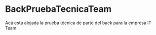 # BackPruebaTecnicaTeam
Acá esta alojada la prueba técnica de parte del back para la empresa IT Team 
